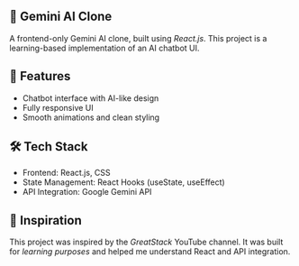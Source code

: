 ## 🌟 Gemini AI Clone  
  A frontend-only Gemini AI clone, built using *React.js*. This project is a learning-based implementation of an AI chatbot UI.  

## 🚀 Features  
- Chatbot interface with AI-like design  
- Fully responsive UI  
- Smooth animations and clean styling  

## 🛠 Tech Stack  
- Frontend: React.js, CSS  
- State Management: React Hooks (useState, useEffect)  
- API Integration: Google Gemini API  

## 📜 Inspiration  
 This project was inspired by the *GreatStack* YouTube channel. It was built for *learning purposes* and helped me understand React and API integration.
